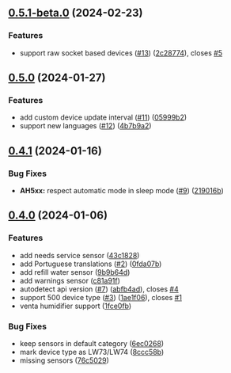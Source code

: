 ## [0.5.1-beta.0](https://github.com/Michsior14/ha-venta/compare/v0.5.0...v0.5.1-beta.0) (2024-02-23)


### Features

* support raw socket based devices ([#13](https://github.com/Michsior14/ha-venta/issues/13)) ([2c28774](https://github.com/Michsior14/ha-venta/commit/2c28774f09247b01b8bed68f226b429674992e9f)), closes [#5](https://github.com/Michsior14/ha-venta/issues/5)

## [0.5.0](https://github.com/Michsior14/ha-venta/compare/v0.4.1...v0.5.0) (2024-01-27)


### Features

* add custom device update interval ([#11](https://github.com/Michsior14/ha-venta/issues/11)) ([05999b2](https://github.com/Michsior14/ha-venta/commit/05999b20a57a7c0b38fb0fb122c686067e1ccd9c))
* support new languages ([#12](https://github.com/Michsior14/ha-venta/issues/12)) ([4b7b9a2](https://github.com/Michsior14/ha-venta/commit/4b7b9a2c065635925ec64ff7012ec2f4ad4a07d1))

## [0.4.1](https://github.com/Michsior14/ha-venta/compare/v0.4.0...v0.4.1) (2024-01-16)


### Bug Fixes

* **AH5xx:** respect automatic mode in sleep mode ([#9](https://github.com/Michsior14/ha-venta/issues/9)) ([219016b](https://github.com/Michsior14/ha-venta/commit/219016b65d3fba2fa3abe8f2b1dcae51145b093c))

## [0.4.0](https://github.com/Michsior14/ha-venta/compare/1fce0fb08effb8ce2897b7078464153412d8fe09...v0.4.0) (2024-01-06)


### Features

* add needs service sensor ([43c1828](https://github.com/Michsior14/ha-venta/commit/43c1828fa0c0be84fe601ea0e54085ba5744b1b4))
* add Portuguese translations ([#2](https://github.com/Michsior14/ha-venta/issues/2)) ([0fda07b](https://github.com/Michsior14/ha-venta/commit/0fda07bfae34c02797ce46c05cf7de61e7a087ad))
* add refill water sensor ([9b9b64d](https://github.com/Michsior14/ha-venta/commit/9b9b64d9798965b2c314ea2020fd7dd83fe112e1))
* add warnings sensor ([c81a91f](https://github.com/Michsior14/ha-venta/commit/c81a91f5db737f07c316d00e303c2ef37d163aaf))
* autodetect api version ([#7](https://github.com/Michsior14/ha-venta/issues/7)) ([abfb4ad](https://github.com/Michsior14/ha-venta/commit/abfb4ad7f0049bce9afb992e1a619946aa92e5c9)), closes [#4](https://github.com/Michsior14/ha-venta/issues/4)
* support 500 device type ([#3](https://github.com/Michsior14/ha-venta/issues/3)) ([1ae1f06](https://github.com/Michsior14/ha-venta/commit/1ae1f060a20767956531b9e794863e998dd6a2f4)), closes [#1](https://github.com/Michsior14/ha-venta/issues/1)
* venta humidifier support ([1fce0fb](https://github.com/Michsior14/ha-venta/commit/1fce0fb08effb8ce2897b7078464153412d8fe09))


### Bug Fixes

* keep sensors in default category ([6ec0268](https://github.com/Michsior14/ha-venta/commit/6ec0268240a06d8e048aa31e82d988483b90e6eb))
* mark device type as LW73/LW74 ([8ccc58b](https://github.com/Michsior14/ha-venta/commit/8ccc58b118d99020eb6f5295273653fb26808cf3))
* missing sensors ([76c5029](https://github.com/Michsior14/ha-venta/commit/76c502917af54e3663b4fe0e2e9161fa3ba8ea13))


